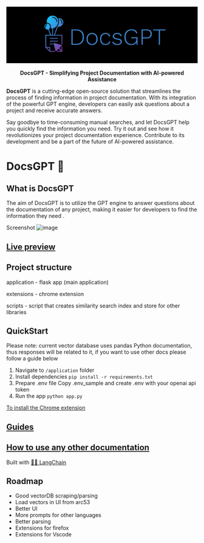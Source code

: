 <p align="center">
  <img src="./Readme Logo.png">
</p>



<p align="center">
  <strong>DocsGPT - Simplifying Project Documentation with AI-powered Assistance</strong>
</p>

<p align="left">
  <strong>DocsGPT</strong> is a cutting-edge open-source solution that streamlines the process of finding information in project documentation. With its integration of the powerful GPT engine, developers can easily ask questions about a project and receive accurate answers.
  
Say goodbye to time-consuming manual searches, and let DocsGPT help you quickly find the information you need. Try it out and see how it revolutionizes your project documentation experience. Contribute to its development and be a part of the future of AI-powered assistance.
</p>

# DocsGPT 🦖

## What is DocsGPT
The aim of DocsGPT is to utilize the GPT engine to answer questions about the documentation of any project, making it easier for developers to find the information they need .

Screenshot <img width="1440" alt="image" src="https://user-images.githubusercontent.com/15183589/216717215-adc6ea2d-5b35-4694-ac0d-e39a396025f4.png">

## [Live preview](https://docsgpt.arc53.com/)


## Project structure
application - flask app (main application)

extensions - chrome extension

scripts - script that creates similarity search index and store for other libraries 

## QuickStart
Please note: current vector database uses pandas Python documentation, thus responses will be related to it, if you want to use other docs please follow a guide below

1. Navigate to `/application` folder
2. Install dependencies
`pip install -r requirements.txt`
3. Prepare .env file
Copy .env_sample and create .env with your openai api token
4. Run the app
`python app.py`


[To install the Chrome extension](https://github.com/arc53/docsgpt/wiki#launch-chrome-extension)


## [Guides](https://github.com/arc53/docsgpt/wiki)



## [How to use any other documentation](https://github.com/arc53/docsgpt/wiki/How-to-train-on-other-documentation)

Built with [🦜️🔗 LangChain](https://github.com/hwchase17/langchain)

## Roadmap

- Good vectorDB scraping/parsing
- Load vectors in UI from arc53
- Better UI
- More prompts for other languages
- Better parsing
- Extensions for firefox
- Extensions for Vscode

